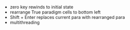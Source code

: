 * zero key rewinds to initial state
* rearrange True paradigm cells to bottom left
* Shift + Enter replaces current para with rearranged para
* multithreading
